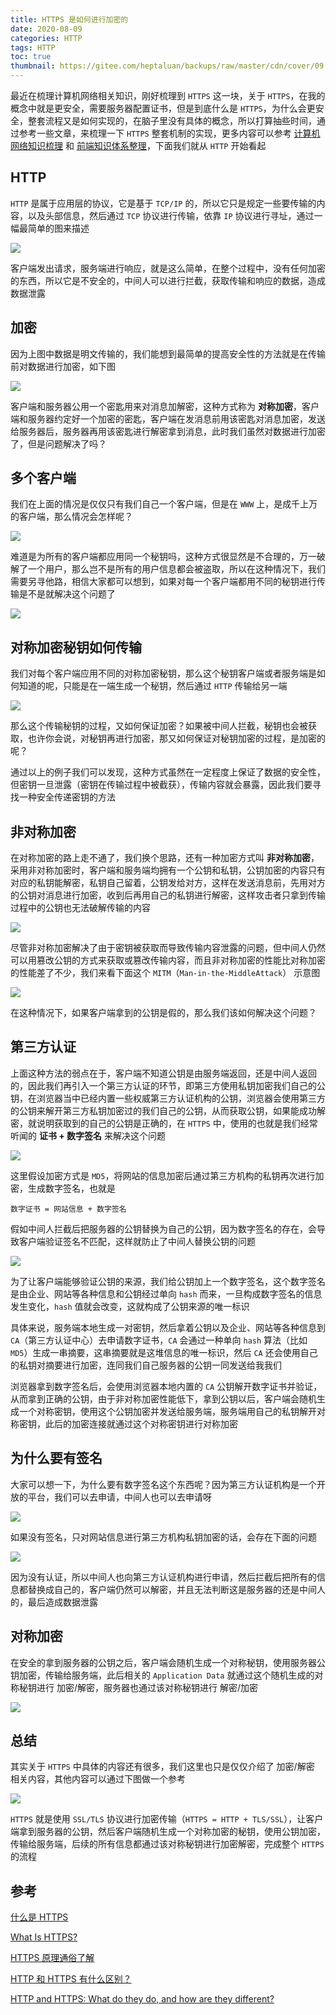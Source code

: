 ```yaml
---
title: HTTPS 是如何进行加密的
date: 2020-08-09
categories: HTTP
tags: HTTP
toc: true
thumbnail: https://gitee.com/heptaluan/backups/raw/master/cdn/cover/09.jpg
---
```


最近在梳理计算机网络相关知识，刚好梳理到 `HTTPS` 这一块，关于 `HTTPS`，在我的概念中就是更安全，需要服务器配置证书，但是到底什么是 `HTTPS`，为什么会更安全，整套流程又是如何实现的，在脑子里没有具体的概念，所以打算抽些时间，通过参考一些文章，来梳理一下 `HTTPS` 整套机制的实现，更多内容可以参考 [计算机网络知识梳理](http://localhost:4000/2020/08/08/HTTP/00/) 和 [前端知识体系整理](http://localhost:4000/target/)，下面我们就从 `HTTP` 开始看起

<!--more-->


## HTTP

`HTTP` 是属于应用层的协议，它是基于 `TCP/IP` 的，所以它只是规定一些要传输的内容，以及头部信息，然后通过 `TCP` 协议进行传输，依靠 `IP` 协议进行寻址，通过一幅最简单的图来描述

![](https://gitee.com/heptaluan/backups/raw/master/cdn/http/09-01.png)

客户端发出请求，服务端进行响应，就是这么简单，在整个过程中，没有任何加密的东西，所以它是不安全的，中间人可以进行拦截，获取传输和响应的数据，造成数据泄露


## 加密

因为上图中数据是明文传输的，我们能想到最简单的提高安全性的方法就是在传输前对数据进行加密，如下图

![](https://gitee.com/heptaluan/backups/raw/master/cdn/http/09-02.png)

客户端和服务器公用一个密匙用来对消息加解密，这种方式称为 **对称加密**，客户端和服务器约定好一个加密的密匙，客户端在发消息前用该密匙对消息加密，发送给服务器后，服务器再用该密匙进行解密拿到消息，此时我们虽然对数据进行加密了，但是问题解决了吗？



## 多个客户端

我们在上面的情况是仅仅只有我们自己一个客户端，但是在 `WWW` 上，是成千上万的客户端，那么情况会怎样呢？

![](https://gitee.com/heptaluan/backups/raw/master/cdn/http/09-03.png)

难道是为所有的客户端都应用同一个秘钥吗，这种方式很显然是不合理的，万一破解了一个用户，那么岂不是所有的用户信息都会被盗取，所以在这种情况下，我们需要另寻他路，相信大家都可以想到，如果对每一个客户端都用不同的秘钥进行传输是不是就解决这个问题了

![](https://gitee.com/heptaluan/backups/raw/master/cdn/http/09-04.png)




## 对称加密秘钥如何传输

我们对每个客户端应用不同的对称加密秘钥，那么这个秘钥客户端或者服务端是如何知道的呢，只能是在一端生成一个秘钥，然后通过 `HTTP` 传输给另一端

![](https://gitee.com/heptaluan/backups/raw/master/cdn/http/09-05.png)

那么这个传输秘钥的过程，又如何保证加密？如果被中间人拦截，秘钥也会被获取，也许你会说，对秘钥再进行加密，那又如何保证对秘钥加密的过程，是加密的呢？

通过以上的例子我们可以发现，这种方式虽然在一定程度上保证了数据的安全性，但密钥一旦泄露（密钥在传输过程中被截获），传输内容就会暴露，因此我们要寻找一种安全传递密钥的方法




## 非对称加密

在对称加密的路上走不通了，我们换个思路，还有一种加密方式叫 **非对称加密**，采用非对称加密时，客户端和服务端均拥有一个公钥和私钥，公钥加密的内容只有对应的私钥能解密，私钥自己留着，公钥发给对方，这样在发送消息前，先用对方的公钥对消息进行加密，收到后再用自己的私钥进行解密，这样攻击者只拿到传输过程中的公钥也无法破解传输的内容

![](https://gitee.com/heptaluan/backups/raw/master/cdn/http/09-06.png)

尽管非对称加密解决了由于密钥被获取而导致传输内容泄露的问题，但中间人仍然可以用篡改公钥的方式来获取或篡改传输内容，而且非对称加密的性能比对称加密的性能差了不少，我们来看下面这个 `MITM`（`Man-in-the-MiddleAttack`） 示意图

![](https://gitee.com/heptaluan/backups/raw/master/cdn/http/09-07.png)

在这种情况下，如果客户端拿到的公钥是假的，那么我们该如何解决这个问题？




## 第三方认证

上面这种方法的弱点在于，客户端不知道公钥是由服务端返回，还是中间人返回的，因此我们再引入一个第三方认证的环节，即第三方使用私钥加密我们自己的公钥，在浏览器当中已经内置一些权威第三方认证机构的公钥，浏览器会使用第三方的公钥来解开第三方私钥加密过的我们自己的公钥，从而获取公钥，如果能成功解密，就说明获取到的自己的公钥是正确的，在 `HTTPS` 中，使用的也就是我们经常听闻的 **证书 + 数字签名** 来解决这个问题

![](https://gitee.com/heptaluan/backups/raw/master/cdn/http/09-08.png)

这里假设加密方式是 `MD5`，将网站的信息加密后通过第三方机构的私钥再次进行加密，生成数字签名，也就是

```console
数字证书 = 网站信息 + 数字签名
```

假如中间人拦截后把服务器的公钥替换为自己的公钥，因为数字签名的存在，会导致客户端验证签名不匹配，这样就防止了中间人替换公钥的问题

![](https://gitee.com/heptaluan/backups/raw/master/cdn/http/09-09.png)

为了让客户端能够验证公钥的来源，我们给公钥加上一个数字签名，这个数字签名是由企业、网站等各种信息和公钥经过单向 `hash` 而来，一旦构成数字签名的信息发生变化，`hash` 值就会改变，这就构成了公钥来源的唯一标识

具体来说，服务端本地生成一对密钥，然后拿着公钥以及企业、网站等各种信息到 `CA`（第三方认证中心）去申请数字证书，`CA` 会通过一种单向 `hash` 算法（比如 `MD5`）生成一串摘要，这串摘要就是这堆信息的唯一标识，然后 `CA` 还会使用自己的私钥对摘要进行加密，连同我们自己服务器的公钥一同发送给我我们

浏览器拿到数字签名后，会使用浏览器本地内置的 `CA` 公钥解开数字证书并验证，从而拿到正确的公钥，由于非对称加密性能低下，拿到公钥以后，客户端会随机生成一个对称密钥，使用这个公钥加密并发送给服务端，服务端用自己的私钥解开对称密钥，此后的加密连接就通过这个对称密钥进行对称加密


## 为什么要有签名

大家可以想一下，为什么要有数字签名这个东西呢？因为第三方认证机构是一个开放的平台，我们可以去申请，中间人也可以去申请呀

![](https://gitee.com/heptaluan/backups/raw/master/cdn/http/09-10.png)

如果没有签名，只对网站信息进行第三方机构私钥加密的话，会存在下面的问题

![](https://gitee.com/heptaluan/backups/raw/master/cdn/http/09-11.png)

因为没有认证，所以中间人也向第三方认证机构进行申请，然后拦截后把所有的信息都替换成自己的，客户端仍然可以解密，并且无法判断这是服务器的还是中间人的，最后造成数据泄露



## 对称加密

在安全的拿到服务器的公钥之后，客户端会随机生成一个对称秘钥，使用服务器公钥加密，传输给服务端，此后相关的 `Application Data` 就通过这个随机生成的对称秘钥进行 加密/解密，服务器也通过该对称秘钥进行 解密/加密

![](https://gitee.com/heptaluan/backups/raw/master/cdn/http/09-12.png)



## 总结

其实关于 `HTTPS` 中具体的内容还有很多，我们这里也只是仅仅介绍了 加密/解密 相关内容，其他内容可以通过下图做一个参考

![](https://gitee.com/heptaluan/backups/raw/master/cdn/http/09-13.png)

`HTTPS` 就是使用 `SSL/TLS` 协议进行加密传输（`HTTPS = HTTP + TLS/SSL`），让客户端拿到服务器的公钥，然后客户端随机生成一个对称加密的秘钥，使用公钥加密，传输给服务端，后续的所有信息都通过该对称秘钥进行加密解密，完成整个 `HTTPS` 的流程



## 参考

[什么是 HTTPS](https://tasaid.com/blog/20161003001126.html)

[What Is HTTPS?](https://www.wired.com/2016/04/hacker-lexicon-what-is-https-encryption/)

[HTTPS 原理通俗了解](https://www.cnblogs.com/zhangshitong/p/6478721.html)

[HTTP 和 HTTPS 有什么区别？](https://www.west.cn/faq/list.asp?unid=1346)

[HTTP and HTTPS: What do they do, and how are they different?](https://www.instantssl.com/https-tutorials-ssl-certificates)
